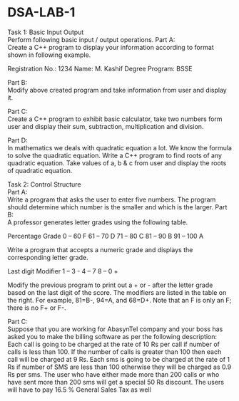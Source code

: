 # DSA-LAB-1
Task 1: Basic Input Output 				 
Perform following basic input / output operations. 
Part A:  		
Create a C++ program to display your information according to format shown in following example.


Registration No.:	1234
Name: 			M. Kashif 
Degree Program: 	BSSE


Part B:  										        
Modify above created program and take information from user and display it. 


Part C:  										
Create a C++ program to exhibit basic calculator, take two numbers form user and display their sum, subtraction, multiplication and division. 


Part D:  					
In mathematics we deals with quadratic equation a lot. We know the formula to solve the quadratic equation. Write a C++ program to find roots of any quadratic equation. Take values of a, b & c from user and display the roots of quadratic equation. 

Task 2: Control Structure 				         
Part A:  										        
Write a program that asks the user to enter five numbers. The program should determine which number is the smaller and which is the larger.
Part B:  										        
A professor generates letter grades using the following table. 

Percentage 	Grade 
0 – 60	F
61 – 70	D
71 – 80	C
81 – 90	B
91 – 100	A


Write a program that accepts a numeric grade and displays the corresponding letter grade. 


Last digit 	Modifier 
1 – 3 	-
4 – 7	<blank>
8 – 0	+


Modify the previous program to print out a + or - after the letter grade based on the last digit of the score. The modifiers are listed in the table on the right. 
For example, 81=B-, 94=A, and 68=D+. Note that an F is only an F; there is no F+ or F-. 


Part C:  										        
Suppose that you are working for AbasynTel company and your boss has asked you to make the billing software as per the following description:
Each call is going to be charged at the rate of 10 Rs per call if number of calls is less than 100. If the number of calls is greater than 100 then each call will be charged at 9 Rs.
Each sms is going to be charged at the rate of 1 Rs if number of SMS are less than 100 otherwise they will be charged as 0.9 Rs per sms. 
The user who have either made more than 200 calls or who have sent more than 200 sms will get a special 50 Rs discount.
The users will have to pay 16.5 % General Sales Tax as well



